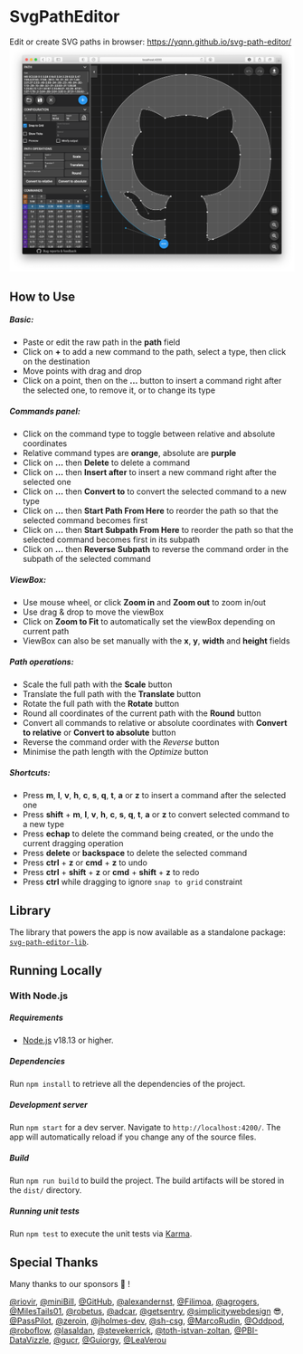 # SvgPathEditor
Edit or create SVG paths in browser: https://yqnn.github.io/svg-path-editor/
[![Image of Yaktocat](./doc/screenshot.png)](https://yqnn.github.io/svg-path-editor/)

## How to Use

##### Basic:
- Paste or edit the raw path in the **path** field
- Click on **+** to add a new command to the path, select a type, then click on the destination
- Move points with drag and drop
- Click on a point, then on the **...** button to insert a command right after the selected one, to remove it, or to change its type

##### Commands panel:
- Click on the command type to toggle between relative and absolute coordinates
- Relative command types are **orange**, absolute are **purple**
- Click on **...** then **Delete** to delete a command
- Click on **...** then **Insert after** to insert a new command right after the selected one
- Click on **...** then **Convert to** to convert the selected command to a new type
- Click on **...** then **Start Path From Here** to reorder the path so that the selected command becomes first
- Click on **...** then **Start Subpath From Here** to reorder the path so that the selected command becomes first in its subpath
- Click on **...** then **Reverse Subpath** to reverse the command order in the subpath of the selected command

##### ViewBox:
- Use mouse wheel, or click **Zoom in** and **Zoom out** to zoom in/out
- Use drag & drop to move the viewBox
- Click on **Zoom to Fit** to automatically set the viewBox depending on current path
- ViewBox can also be set manually with the **x**, **y**, **width** and **height** fields

##### Path operations:
- Scale the full path with the **Scale** button
- Translate the full path with the **Translate** button
- Rotate the full path with the **Rotate** button
- Round all coordinates of the current path with the **Round** button
- Convert all commands to relative or absolute coordinates with **Convert to relative** or **Convert to absolute** button
- Reverse the command order with the *Reverse* button
- Minimise the path length with the *Optimize* button

##### Shortcuts:
- Press **m**, **l**, **v**, **h**, **c**, **s**, **q**, **t**, **a** or **z** to insert a command after the selected one
- Press **shift** + **m**, **l**, **v**, **h**, **c**, **s**, **q**, **t**, **a** or **z** to convert selected command to a new type
- Press **echap** to delete the command being created, or the undo the current dragging operation
- Press **delete** or **backspace** to delete the selected command
- Press **ctrl** + **z** or **cmd** + **z** to undo
- Press **ctrl** + **shift** + **z** or **cmd** + **shift** + **z** to redo
- Press **ctrl** while dragging to ignore `snap to grid` constraint

## Library

The library that powers the app is now available as a standalone package: [`svg-path-editor-lib`](https://www.npmjs.com/package/svg-path-editor-lib).

## Running Locally

### With Node.js

##### Requirements
- [Node.js](https://nodejs.org/) v18.13 or higher.

##### Dependencies
Run `npm install` to retrieve all the dependencies of the project.

##### Development server
Run `npm start` for a dev server. Navigate to `http://localhost:4200/`. The app will automatically reload if you change any of the source files.

##### Build
Run `npm run build` to build the project. The build artifacts will be stored in the `dist/` directory.

##### Running unit tests
Run `npm test` to execute the unit tests via [Karma](https://karma-runner.github.io).

## Special Thanks
Many thanks to our sponsors 🙇 !

[@riovir](https://github.com/riovir), [@miniBill](https://github.com/miniBill), [@GitHub](https://github.com/GitHub), [@alexandernst](https://github.com/alexandernst), [@Filimoa](https://github.com/Filimoa), [@agrogers](https://github.com/agrogers), [@MilesTails01](https://github.com/MilesTails01), [@robetus](https://github.com/robetus), [@adcar](https://github.com/adcar), [@getsentry](https://github.com/getsentry), [@simplicitywebdesign](https://github.com/simplicitywebdesign) 😎, [@PassPilot](https://github.com/PassPilot), [@zeroin](https://github.com/zeroin), [@jholmes-dev](https://github.com/jholmes-dev), [@sh-csg](https://github.com/sh-csg), [@MarcoRudin](https://github.com/MarcoRudin), [@Oddpod](https://github.com/Oddpod), [@roboflow](https://github.com/roboflow), [@lasaldan](https://github.com/lasaldan), [@stevekerrick](https://github.com/stevekerrick), [@toth-istvan-zoltan](https://github.com/toth-istvan-zoltan), [@PBI-DataVizzle](https://github.com/PBI-DataVizzle), [@gucr](https://github.com/gucr), [@Guiorgy](https://github.com/Guiorgy), [@LeaVerou](https://github.com/LeaVerou)
